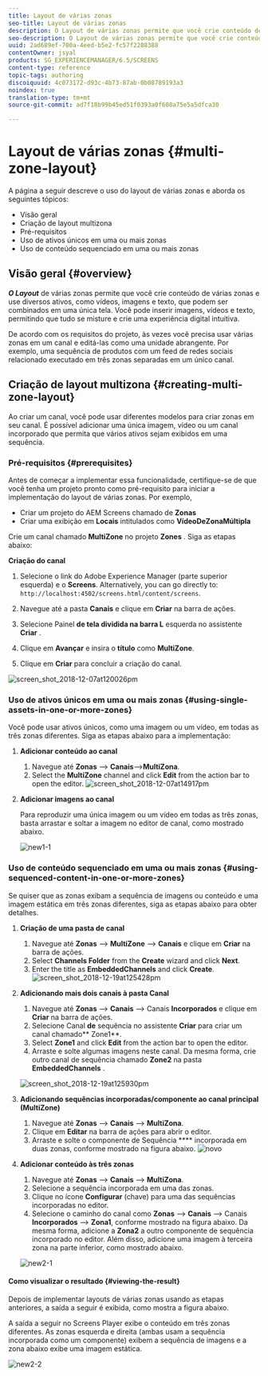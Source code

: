 ```yaml
---
title: Layout de várias zonas
seo-title: Layout de várias zonas
description: O Layout de várias zonas permite que você crie conteúdo de várias zonas e use diversos ativos, como vídeos, imagens e texto, que podem ser combinados em uma única tela. Siga esta página para saber mais.
seo-description: O Layout de várias zonas permite que você crie conteúdo de várias zonas e use diversos ativos, como vídeos, imagens e texto, que podem ser combinados em uma única tela. Siga esta página para saber mais.
uuid: 2ad689ef-700a-4eed-b5e2-fc57f2288388
contentOwner: jsyal
products: SG_EXPERIENCEMANAGER/6.5/SCREENS
content-type: reference
topic-tags: authoring
discoiquuid: 4c073172-d93c-4b73-87ab-0b08789193a3
noindex: true
translation-type: tm+mt
source-git-commit: ad7f18b99b45ed51f0393a0f608a75e5a5dfca30

---
```



# Layout de várias zonas {#multi-zone-layout}

A página a seguir descreve o uso do layout de várias zonas e aborda os seguintes tópicos:

* Visão geral
* Criação de layout multizona
* Pré-requisitos
* Uso de ativos únicos em uma ou mais zonas
* Uso de conteúdo sequenciado em uma ou mais zonas

## Visão geral {#overview}

***O Layout*** de várias zonas permite que você crie conteúdo de várias zonas e use diversos ativos, como vídeos, imagens e texto, que podem ser combinados em uma única tela. Você pode inserir imagens, vídeos e texto, permitindo que tudo se misture e crie uma experiência digital intuitiva.

De acordo com os requisitos do projeto, às vezes você precisa usar várias zonas em um canal e editá-las como uma unidade abrangente. Por exemplo, uma sequência de produtos com um feed de redes sociais relacionado executado em três zonas separadas em um único canal.

## Criação de layout multizona {#creating-multi-zone-layout}

Ao criar um canal, você pode usar diferentes modelos para criar zonas em seu canal. É possível adicionar uma única imagem, vídeo ou um canal incorporado que permita que vários ativos sejam exibidos em uma sequência.

### Pré-requisitos {#prerequisites}

Antes de começar a implementar essa funcionalidade, certifique-se de que você tenha um projeto pronto como pré-requisito para iniciar a implementação do layout de várias zonas. Por exemplo,

* Criar um projeto do AEM Screens chamado de **Zonas**
* Criar uma exibição em **Locais** intitulados como **VídeoDeZonaMúltipla**

Crie um canal chamado **MultiZone** no projeto **Zones** . Siga as etapas abaixo:

**Criação do canal**

1. Selecione o link do Adobe Experience Manager (parte superior esquerda) e o **Screens**. Alternatively, you can ﻿go directly to: `http://localhost:4502/screens.html/content/screens`.
1. Navegue até a pasta **Canais** e clique em **Criar** na barra de ações.

1. Selecione Painel **de tela dividida na barra L** esquerda no assistente **Criar** .

1. Clique em **Avançar** e insira o **título** como **MultiZone**.

1. Clique em **Criar** para concluir a criação do canal.

![screen_shot_2018-12-07at120026pm](assets/screen_shot_2018-12-07at120026pm.png)

### Uso de ativos únicos em uma ou mais zonas {#using-single-assets-in-one-or-more-zones}

Você pode usar ativos únicos, como uma imagem ou um vídeo, em todas as três zonas diferentes. Siga as etapas abaixo para a implementação:

1. **Adicionar conteúdo ao canal**

   1. Navegue até **Zonas** —&gt; **Canais**—&gt;**MultiZona**.
   1. Select the **MultiZone** channel and click **Edit** from the action bar to open the editor.
   ![screen_shot_2018-12-07at14917pm](assets/screen_shot_2018-12-07at14917pm.png)

1. **Adicionar imagens ao canal**

   Para reproduzir uma única imagem ou um vídeo em todas as três zonas, basta arrastar e soltar a imagem no editor de canal, como mostrado abaixo.

   ![new1-1](assets/new1-1.gif)

### Uso de conteúdo sequenciado em uma ou mais zonas {#using-sequenced-content-in-one-or-more-zones}

Se quiser que as zonas exibam a sequência de imagens ou conteúdo e uma imagem estática em três zonas diferentes, siga as etapas abaixo para obter detalhes.

1. **Criação de uma pasta de canal**

   1. Navegue até **Zonas** —&gt; **MultiZone** —&gt; **Canais** e clique em **Criar** na barra de ações.
   1. Select **Channels Folder** from the **Create** wizard and click **Next**.
   1. Enter the title as **EmbeddedChannels** and click **Create**.
   ![screen_shot_2018-12-19at125428pm](assets/screen_shot_2018-12-19at125428pm.png)

1. **Adicionando mais dois canais à pasta Canal**

   1. Navegue até **Zonas** —&gt; **Canais** —&gt; Canais **Incorporados** e clique em **Criar** na barra de ações.
   1. Selecione Canal **de** sequência no assistente **Criar** para criar um canal chamado** Zone1**.
   1. Select **Zone1** and click **Edit** from the action bar to open the editor.
   1. Arraste e solte algumas imagens neste canal.
   Da mesma forma, crie outro canal de sequência chamado **Zone2** na pasta **EmbeddedChannels** .

   ![screen_shot_2018-12-19at125930pm](assets/screen_shot_2018-12-19at125930pm.png)

1. **Adicionando sequências incorporadas/componente ao canal principal (MultiZone)**

   1. Navegue até **Zonas** —&gt; **Canais** —&gt; **MultiZona**.
   1. Clique em **Editar** na barra de ações para abrir o editor.
   1. Arraste e solte o componente de Sequência **** incorporada em duas zonas, conforme mostrado na figura abaixo.
   ![novo](assets/new.gif)

1. **Adicionar conteúdo às três zonas**

   1. Navegue até **Zonas** —&gt; **Canais** —&gt; **MultiZona**.
   1. Selecione a sequência incorporada em uma das zonas.
   1. Clique no ícone **Configurar** (chave) para uma das sequências incorporadas no editor.
   1. Selecione o caminho do canal como **Zonas** —&gt; **Canais** —&gt; Canais **Incorporados** —&gt; **Zona1**, conforme mostrado na figura abaixo.
   Da mesma forma, adicione a **Zona2** a outro componente de sequência incorporado no editor. Além disso, adicione uma imagem à terceira zona na parte inferior, como mostrado abaixo.

   ![new2-1](assets/new2-1.gif)

#### Como visualizar o resultado {#viewing-the-result}

Depois de implementar layouts de várias zonas usando as etapas anteriores, a saída a seguir é exibida, como mostra a figura abaixo.

A saída a seguir no Screens Player exibe o conteúdo em três zonas diferentes. As zonas esquerda e direita (ambas usam a sequência incorporada como um componente) exibem a sequência de imagens e a zona abaixo exibe uma imagem estática.

![new2-2](assets/new2-2.gif)

